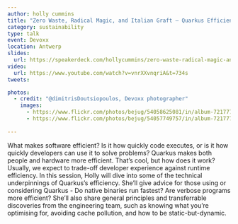 ```yaml
---
author: holly cummins
title: "Zero Waste, Radical Magic, and Italian Graft – Quarkus Efficiency Secrets"
category: sustainability
type: talk
event: Devoxx
location: Antwerp
slides:
  url: https://speakerdeck.com/hollycummins/zero-waste-radical-magic-and-italian-graft-quarkus-efficiency-secrets-97d77fb7-5d21-4eac-b1f2-8668ccc4e315
video:
  url: https://www.youtube.com/watch?v=vnrXXvnqriA&t=734s
tweets:

photos:
  - credit: "@dimitrisDoutsiopoulos, Devoxx photographer"
    images: 
      - https://www.flickr.com/photos/bejug/54058625081/in/album-72177720321110769
      - https://www.flickr.com/photos/bejug/54057749757/in/album-72177720321110769/
 
---
```


What makes software efficient? Is it how quickly code executes, or is it how quickly developers can use it to solve problems? Quarkus makes both people and hardware more efficient. That’s cool, but how does it work? Usually, we expect to trade-off developer experience against runtime efficiency. In this session, Holly will dive into some of the technical underpinnings of Quarkus’s efficiency. She’ll give advice for those using or considering Quarkus - Do native binaries run fastest? Are verbose programs more efficient? She’ll also share general principles and transferrable discoveries from the engineering team, such as knowing what you’re optimising for, avoiding cache pollution, and how to be static-but-dynamic.